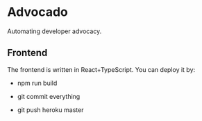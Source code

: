 # Advocado

Automating developer advocacy.

## Frontend

The frontend is written in React+TypeScript. You can deploy it by:

- npm run build

- git commit everything

- git push heroku master

